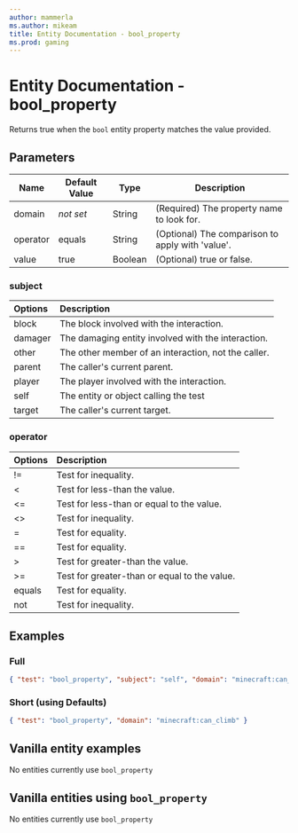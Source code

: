 ```yaml
---
author: mammerla
ms.author: mikeam
title: Entity Documentation - bool_property
ms.prod: gaming
---
```


# Entity Documentation - bool_property

Returns true when the `bool` entity property matches the value provided.

## Parameters

|Name |Default Value  |Type  |Description  |
|---------|---------|---------|---------|
| domain| *not set* |String | (Required) The property name to look for. |
| operator|equals |String | (Optional) The comparison to apply with 'value'.|
| value| true| Boolean | (Optional) true or false. |

### subject

| Options| Description |
|:-----------|:-----------|
| block| The block involved with the interaction. |
| damager| The damaging entity involved with the interaction. |
| other| The other member of an interaction, not the caller. |
| parent| The caller's current parent. |
| player| The player involved with the interaction. |
| self| The entity or object calling the test |
| target| The caller's current target. |

### operator

| Options| Description |
|:-----------|:-----------|
| !=| Test for inequality. |
| <| Test for less-than the value. |
| <=| Test for less-than or equal to the value. |
| <>| Test for inequality. |
| =| Test for equality. |
| ==| Test for equality. |
| >| Test for greater-than the value. |
| >=| Test for greater-than or equal to the value. |
| equals| Test for equality. |
| not| Test for inequality. |

## Examples

### Full

```json
{ "test": "bool_property", "subject": "self", "domain": "minecraft:can_climb", "operator": "equals", "value": "true" }
```

### Short (using Defaults)

```json
{ "test": "bool_property", "domain": "minecraft:can_climb" }
```

## Vanilla entity examples

No entities currently use `bool_property`

## Vanilla entities using `bool_property`

No entities currently use `bool_property`

